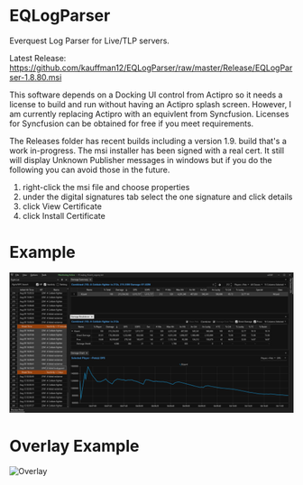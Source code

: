 # EQLogParser
Everquest Log Parser for Live/TLP servers.

Latest Release:
https://github.com/kauffman12/EQLogParser/raw/master/Release/EQLogParser-1.8.80.msi

This software depends on a Docking UI control from Actipro so it needs a license to build
and run without having an Actipro splash screen. However, I am currently replacing
Actipro with an equivlent from Syncfusion. Licenses for Syncfusion can be obtained
for free if you meet requirements. 

The Releases folder has recent builds including a version 1.9. build that's a work in-progress. The msi installer has been signed with a real cert. It still will display Unknown Publisher messages in windows but if you do the following you can avoid those in the future.

1. right-click the msi file and choose properties
2. under the digital signatures tab select the one signature and click details
3. click View Certificate
4. click Install Certificate

# Example
![Parser](./examples/example1.png)

# Overlay Example
![Overlay](./examples/example2.png)

